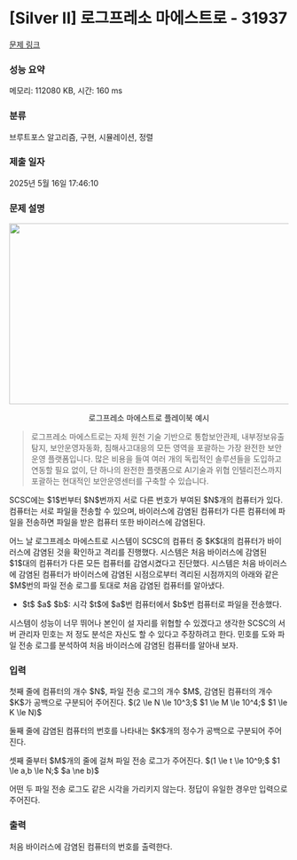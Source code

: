 # [Silver II] 로그프레소 마에스트로 - 31937 

[문제 링크](https://www.acmicpc.net/problem/31937) 

### 성능 요약

메모리: 112080 KB, 시간: 160 ms

### 분류

브루트포스 알고리즘, 구현, 시뮬레이션, 정렬

### 제출 일자

2025년 5월 16일 17:46:10

### 문제 설명

<p style="text-align: center;"><img alt="" src="https://upload.acmicpc.net/66d3eb7f-e8fb-47fa-93f4-246ef7f55ddc/-/preview/" style="height: 326px; width: 600px;"></p>

<p style="text-align: center;">로그프레소 마에스트로 플레이북 예시</p>

<blockquote>
<p>로그프레소 마에스트로는 자체 원천 기술 기반으로 통합보안관제, 내부정보유출탐지, 보안운영자동화, 침해사고대응의 모든 영역을 포괄하는 가장 완전한 보안운영 플랫폼입니다. 많은 비용을 들여 여러 개의 독립적인 솔루션들을 도입하고 연동할 필요 없이, 단 하나의 완전한 플랫폼으로 AI기술과 위협 인텔리전스까지 포괄하는 현대적인 보안운영센터를 구축할 수 있습니다.</p>
</blockquote>

<p>SCSC에는 $1$번부터 $N$번까지 서로 다른 번호가 부여된 $N$개의 컴퓨터가 있다. 컴퓨터는 서로 파일을 전송할 수 있으며, 바이러스에 감염된 컴퓨터가 다른 컴퓨터에 파일을 전송하면 파일을 받은 컴퓨터 또한 바이러스에 감염된다.</p>

<p>어느 날 로그프레소 마에스트로 시스템이 SCSC의 컴퓨터 중 $K$대의 컴퓨터가 바이러스에 감염된 것을 확인하고 격리를 진행했다. 시스템은 처음 바이러스에 감염된 $1$대의 컴퓨터가 다른 모든 컴퓨터를 감염시켰다고 진단했다. 시스템은 처음 바이러스에 감염된 컴퓨터가 바이러스에 감염된 시점으로부터 격리된 시점까지의 아래와 같은 $M$번의 파일 전송 로그를 토대로 처음 감염된 컴퓨터를 알아냈다.</p>

<ul>
	<li>$t$ $a$ $b$: 시각 $t$에 $a$번 컴퓨터에서 $b$번 컴퓨터로 파일을 전송했다.</li>
</ul>

<p>시스템이 성능이 너무 뛰어나 본인이 설 자리를 위협할 수 있겠다고 생각한 SCSC의 서버 관리자 민호는 저 정도 분석은 자신도 할 수 있다고 주장하려고 한다. 민호를 도와 파일 전송 로그를 분석하여 처음 바이러스에 감염된 컴퓨터를 알아내 보자.</p>

### 입력 

 <p>첫째 줄에 컴퓨터의 개수 $N$, 파일 전송 로그의 개수 $M$, 감염된 컴퓨터의 개수 $K$가 공백으로 구분되어 주어진다. $(2 \le N \le 10^3;$ $1 \le M \le 10^4;$ $1 \le K \le N)$</p>

<p>둘째 줄에 감염된 컴퓨터의 번호를 나타내는 $K$개의 정수가 공백으로 구분되어 주어진다. </p>

<p>셋째 줄부터 $M$개의 줄에 걸쳐 파일 전송 로그가 주어진다. $(1 \le t \le 10^9;$ $1 \le a,b \le N;$ $a \ne b)$</p>

<p>어떤 두 파일 전송 로그도 같은 시각을 가리키지 않는다. 정답이 유일한 경우만 입력으로 주어진다.</p>

### 출력 

 <p>처음 바이러스에 감염된 컴퓨터의 번호를 출력한다.</p>

